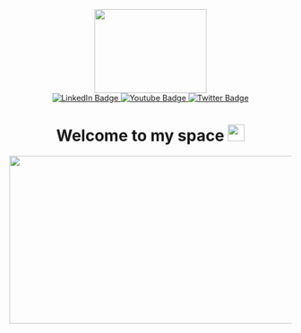 
<div id="header" align="center">
  <img src="https://media.giphy.com/media/L1R1tvI9svkIWwpVYr/giphy.gif" width="200" height="150"/>
</div>
<div id="badges" align="center">
  <a href="https://www.linkedin.com/in/prai/">
    <img src="https://img.shields.io/badge/LinkedIn-blue?style=for-the-badge&logo=linkedin&logoColor=white" alt="LinkedIn Badge"/>
  </a>
  <a href="https://medium.com/@Pri25">
    <img src="https://img.shields.io/badge/Medium-red?style=for-the-badge&logo=medium&logoColor=white" alt="Youtube Badge"/>
  </a>
  <a href="https://twitter.com/rai_sahab07">
    <img src="https://img.shields.io/badge/Twitter-blue?style=for-the-badge&logo=twitter&logoColor=white" alt="Twitter Badge"/>
   </a><br>
  <img src="https://komarev.com/ghpvc/?username=your-github-username&style=flat-square&color=blue" alt=""/>
</div>

<h1 align="center">
  Welcome to my space
  <img src="https://media.giphy.com/media/hvRJCLFzcasrR4ia7z/giphy.gif" width="30px"/>
</h1>

<div align="center">
  <img src="https://media.giphy.com/media/dWesBcTLavkZuG35MI/giphy.gif" width="600" height="300"/>
</div>


<!--- 👋 Hi, I’m @Priyanshi-Rai
- 👀 I’m interested in learning new stuff and exploring various field
- 🌱 I’m currently working on front-end devolpent.
- 💞️ I’m looking to collaborate on projects related to python and web designing.
- 📫 How to reach me ...
   twitter handle : raisahab_25
   linkedin : 
--->
<!---
Priyanshi-Rai/Priyanshi-Rai is a ✨ special ✨ repository because its `README.md` (this file) appears on your GitHub profile.
You can click the Preview link to take a look at your changes.
--->
